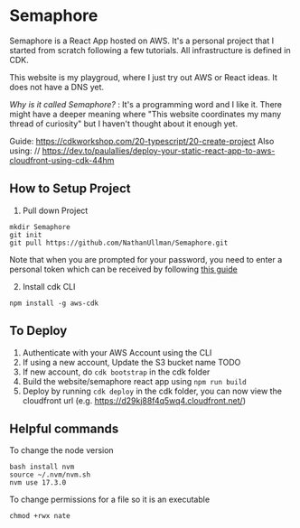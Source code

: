 # Semaphore

Semaphore is a React App hosted on AWS. It's a personal project that I started from scratch following a few tutorials. All infrastructure is defined in CDK.

This website is my playgroud, where I just try out AWS or React ideas. It does not have a DNS yet.

_Why is it called Semaphore?_ : It's a programming word and I like it. There might have a deeper meaning where "This website coordinates my many thread of curiosity" but I haven't thought about it enough yet.

Guide: https://cdkworkshop.com/20-typescript/20-create-project
Also using: // https://dev.to/paulallies/deploy-your-static-react-app-to-aws-cloudfront-using-cdk-44hm

## How to Setup Project

1. Pull down Project

```
mkdir Semaphore
git init
git pull https://github.com/NathanUllman/Semaphore.git
```

Note that when you are prompted for your password, you need to enter a personal token which can be received by following [this guide](https://docs.github.com/en/authentication/keeping-your-account-and-data-secure/creating-a-personal-access-token)

2. Install cdk CLI

```
npm install -g aws-cdk
```

## To Deploy

1. Authenticate with your AWS Account using the CLI
2. If using a new account, Update the S3 bucket name TODO
3. If new account, do `cdk bootstrap` in the cdk folder
4. Build the website/semaphore react app using `npm run build`
5. Deploy by running `cdk deploy` in the cdk folder, you can now view the cloudfront url (e.g. https://d29kj88f4q5wq4.cloudfront.net/)

## Helpful commands

To change the node version

```
bash install nvm
source ~/.nvm/nvm.sh
nvm use 17.3.0
```

To change permissions for a file so it is an executable

```
chmod +rwx nate
```
